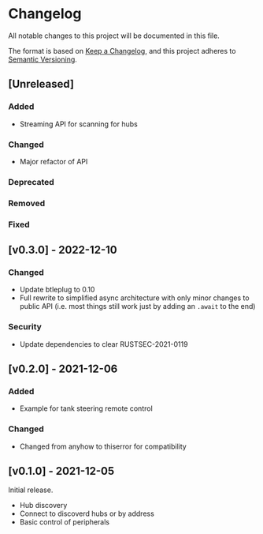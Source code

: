 # Changelog
All notable changes to this project will be documented in this file.

The format is based on [Keep a Changelog](https://keepachangelog.com/en/1.0.0/),
and this project adheres to [Semantic Versioning](https://semver.org/spec/v2.0.0.html).

## [Unreleased]
### Added
* Streaming API for scanning for hubs

### Changed
* Major refactor of API

### Deprecated

### Removed

### Fixed

## [v0.3.0] - 2022-12-10
### Changed
* Update btleplug to 0.10
* Full rewrite to simplified async architecture with only minor changes to
public API (i.e. most things still work just by adding an `.await` to the end)

### Security
* Update dependencies to clear RUSTSEC-2021-0119

## [v0.2.0] - 2021-12-06
### Added
* Example for tank steering remote control

### Changed
* Changed from anyhow to thiserror for compatibility

## [v0.1.0] - 2021-12-05
Initial release.
* Hub discovery
* Connect to discoverd hubs or by address
* Basic control of peripherals
